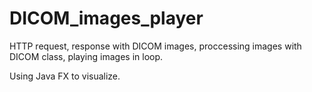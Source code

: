 # DICOM_images_player
HTTP request, response with DICOM images, proccessing images with DICOM class, playing images in loop.

Using Java FX to visualize.
